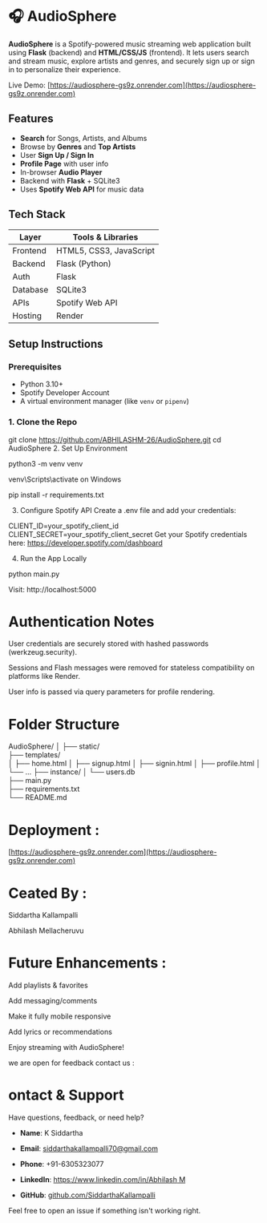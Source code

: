 # 🎧 AudioSphere

**AudioSphere** is a Spotify-powered music streaming web application built using **Flask** (backend) and **HTML/CSS/JS** (frontend). It lets users search and stream music, explore artists and genres, and securely sign up or sign in to personalize their experience.

Live Demo: [https://audiosphere-gs9z.onrender.com](https://audiosphere-gs9z.onrender.com)

##  Features

-  **Search** for Songs, Artists, and Albums
-  Browse by **Genres** and **Top Artists**
-  User **Sign Up / Sign In**
-  **Profile Page** with user info
-  In-browser **Audio Player**
-  Backend with **Flask** + SQLite3
-  Uses **Spotify Web API** for music data


## Tech Stack

| Layer      | Tools & Libraries                |
|------------|----------------------------------|
| Frontend   | HTML5, CSS3, JavaScript
| Backend    | Flask (Python)                   |
| Auth       | Flask  
| Database   | SQLite3                          |
| APIs       | Spotify Web API                  |
| Hosting    | Render



##  Setup Instructions

### Prerequisites
- Python 3.10+
- Spotify Developer Account
- A virtual environment manager (like `venv` or `pipenv`)

### 1. Clone the Repo

git clone https://github.com/ABHILASHM-26/AudioSphere.git
cd AudioSphere
2. Set Up Environment

python3 -m venv venv

venv\Scripts\activate on Windows

pip install -r requirements.txt

3. Configure Spotify API
Create a .env file and add your credentials:

CLIENT_ID=your_spotify_client_id
CLIENT_SECRET=your_spotify_client_secret
Get your Spotify credentials here: https://developer.spotify.com/dashboard

4. Run the App Locally

python main.py

Visit: http://localhost:5000

# Authentication Notes

User credentials are securely stored with hashed passwords (werkzeug.security).

Sessions and Flash messages were removed for stateless compatibility on platforms like Render.

User info is passed via query parameters for profile rendering.

# Folder Structure

AudioSphere/
│
├── static/                
├── templates/            
│   ├── home.html
│   ├── signup.html
│   ├── signin.html
│   ├── profile.html
│   └── ...
├── instance/
│   └── users.db           
├── main.py                
├── requirements.txt       
└── README.md

# Deployment :

   [https://audiosphere-gs9z.onrender.com](https://audiosphere-gs9z.onrender.com)
  
# Ceated By :
Siddartha Kallampalli

Abhilash Mellacheruvu

# Future Enhancements :

Add playlists & favorites

Add messaging/comments

Make it fully mobile responsive

Add lyrics or recommendations

Enjoy streaming with AudioSphere! 

we are open for feedback contact us :

# ontact & Support

Have questions, feedback, or need help?

- **Name**:  K Siddartha

- **Email**: siddarthakallampalli70@gmail.com

- **Phone**: +91-6305323077

- **LinkedIn**: [https://www.linkedin.com/in/Abhilash M](https://www.linkedin.com/in/abhilashmellacheruvu/)

- **GitHub**: [github.com/SiddarthaKallampalli](https://github.com/SiddarthaKallampalli)

Feel free to open an issue if something isn't working right.
